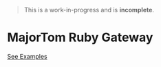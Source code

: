 > This is a work-in-progress and is **incomplete**.

# MajorTom Ruby Gateway

[See Examples](/examples)
